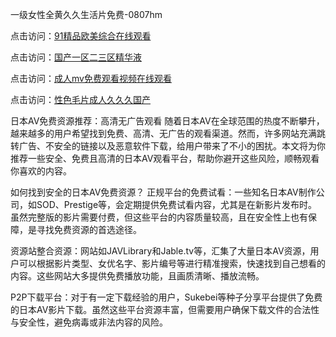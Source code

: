一级女性全黄久久生活片免费-0807hm

点击访问：<a href="https://heiliaowzu4ur.pages.dev">91精品欧美综合在线观看</a>

点击访问：<a href="https://heiliaoow5kzm.pages.dev">国产一区二三区精华液</a>

点击访问：<a href="https://heiliaoll4qsx.pages.dev">成人mv免费观看视频在线观看</a>

点击访问：<a href="https://heiliaowzu4ur.pages.dev">性色毛片成人久久久国产</a>


日本AV免费资源推荐：高清无广告观看
随着日本AV在全球范围的热度不断攀升，越来越多的用户希望找到免费、高清、无广告的观看渠道。然而，许多网站充满跳转广告、不安全的链接以及恶意软件下载，给用户带来了不小的困扰。本文将为你推荐一些安全、免费且高清的日本AV观看平台，帮助你避开这些风险，顺畅观看你喜欢的内容。

如何找到安全的日本AV免费资源？
正规平台的免费试看：一些知名日本AV制作公司，如SOD、Prestige等，会定期提供免费试看内容，尤其是在新影片发布时。虽然完整版的影片需要付费，但这些平台的内容质量较高，且在安全性上也有保障，是寻找免费资源的首选途径。

资源站整合资源：网站如JAVLibrary和Jable.tv等，汇集了大量日本AV资源，用户可以根据影片类型、女优名字、影片编号等进行精准搜索，快速找到自己想看的内容。这些网站大多提供免费播放功能，且画质清晰、播放流畅。

P2P下载平台：对于有一定下载经验的用户，Sukebei等种子分享平台提供了免费的日本AV影片下载。虽然这些平台资源丰富，但需要用户确保下载文件的合法性与安全性，避免病毒或非法内容的风险。

<span style="display:none;">[Canonical link](https://github.com/july4562/35566 ）</span>
